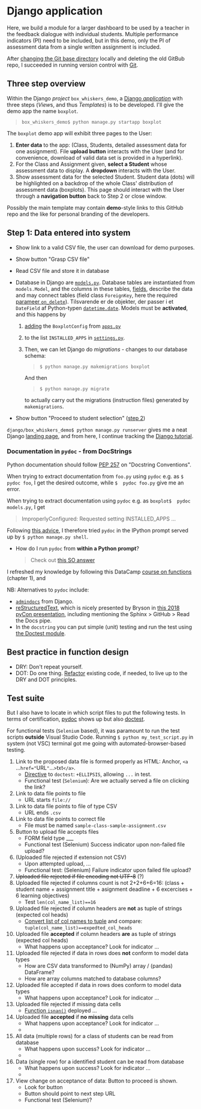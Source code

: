 Django application
====
Here, we build a module for a larger dashboard to be used by a teacher
in the feedback dialogue with individual students.
Multiple performance indicators (PI) need to be included,
but in this demo, only the PI of assessment data from 
a single written assignment is included.

After
[changing the Git base directory](https://stackoverflow.com/a/1213449/888033)
locally and deleting the old GitBub repo, I succeeded in running
version control with 
[Git](https://git-scm.com/book/en/v2/Getting-Started-About-Version-Control).

Three step overview
---
Within the Django *project* `box_whiskers_demo`, a 
[Django *application*](https://docs.djangoproject.com/en/3.1/intro/tutorial01/#creating-the-polls-app)
with three steps (*View*s, and thus *Templates*) is to be developed.
I'll give the demo app the name `boxplot`.
> `box_whiskers_demo$ python manage.py startapp boxplot `

The `boxplot` demo app will exhibit three pages to the User:
1. **Enter data** to the app:
   (Class, Students, detailed assessment data for one assignment).
   File **upload button** interacts with the User
   (and for convenience, download of valid data set is provided in a hyperlink).
1. For the Class and Assignment given, 
   **select a Student** whose assessment data to display.
   A **dropdown** interacts with the User.
1. Show assessment data for the selected Student.
   Student data (dots)  will be highlighted on a
   backdrop of the whole Class' distribution of assessment data (boxplots).
   This page should interact with the User through a **navigation button** back to Step 2
   or close window.

Possibly the main template may contain **demo**-style links to this GitHub repo
and the like for personal branding of the developers.

Step 1: Data entered into system
---
- Show link to a valid CSV file, the user can download for demo purposes.
- Show button "Grasp CSV file"
- Read CSV file and store it in database
- Database in Django are [`models.py`](../../boxplot/models.py). 
  Database tables are instantiated from `models.Model`, and the columns in these tables,
  [fields](https://docs.djangoproject.com/en/3.1/ref/models/fields/#field-types),
  describe the data and may connect tables (field class `ForeignKey`, here the required 
  [parameer `on_delete`](https://docs.djangoproject.com/en/3.1/ref/models/fields/#django.db.models.ForeignKey.on_delete)).
  Tilsvarende er de objekter, der passer i et `DateField` af Python-typen 
  [`datetime.date`](https://docs.python.org/2/library/datetime.html#date-objects).
  Models must be **activated**, and this happens by 
  1. [adding](https://docs.djangoproject.com/en/3.1/intro/tutorial02/#activating-models)
  the `BoxplotConfig` from [`apps.py`](../../boxplot/apps.py) 
  1. to the list `INSTALLED_APPS` in [`settings.py`](../settings.py).
  1. Then, we can let Django do *migrations* - changes to our database schema:
     > `$ python manage.py makemigrations boxplot`
     
     And then 
     > `$ python manage.py migrate`

     to actually carry out the migrations (instruction files) generated by `makemigrations`.
     
- Show button "Proceed to student selection" ([step 2](./step2.md))

`django/box_whiskers_demo$ python manage.py runserver` gives me a neat 
Django [landing page](http:::127.0.0.1:8000), and from here, I continue tracking the 
[Django tutorial](https://docs.djangoproject.com/en/3.1/intro/tutorial02/).

### Documentation in `pydoc` - from DocStrings
Python documentation should follow
[PEP 257](https://www.python.org/dev/peps/pep-0257/)
on "Docstring Conventions".   

When trying to extract documentation from `foo.py` using `pydoc` e.g. as
`$  pydoc foo`, I get the desired outcome, 
while `$  pydoc foo.py` give me an error.

When trying to extract documentation using `pydoc` e.g. as
`boxplot$  pydoc models.py`,
I get 
> ImproperlyConfigured: Requested setting INSTALLED_APPS ...

Following [this advice](https://stackoverflow.com/a/50075525/888033),
I therefore tried `pydoc` in the IPython prompt served up by
`$ python manage.py shell`.
- How do I run `pydoc` from **within a Python prompt**?
  > Check out [this SO answer](https://stackoverflow.com/a/61879712/888033)

I refreshed my knowledge by following this DataCamp 
[course on functions](https://campus.datacamp.com/courses/writing-functions-in-python/best-practices)
(chapter 1), and 

NB: Alternatives to `pydoc` include: 
- [`admindocs`](https://docs.djangoproject.com/en/3.1/ref/contrib/admin/admindocs/)
  from Django.
- [reStructuredText](https://docutils.sourceforge.io/rst.html), 
  which is nicely presented by Bryson in
  [this 2018 pyCon presentation](https://youtu.be/JQ8RQru-Y9Y),
  including mentioning the Sphinx > GitHub > Read the Docs pipe.
- In the `docstring` you can put simple (unit) testing and 
  run the test using 
  [the Doctest module](https://docs.pytest.org/en/stable/doctest.html).

Best practice in function design
---
- DRY: Don't repeat yourself.
- DOT: Do one thing.
 [Refactor](https://martinfowler.com/books/refactoring.html)
 existing code, if needed, to live up to the DRY and DOT principles.

Test suite
---
But I also have to locate in which script files to put the following tests.
In terms of certification, [pydoc](https://docs.python.org/3/library/pydoc.html) 
shows up but also [doctest](https://docs.pytest.org/en/stable/doctest.html).

For functional tests (`Selenium` based), it was paramount to run the 
test scripts **outside** Visual Studio Code. 
Running `$ python my_test_script.py` in system (not VSC) terminal got me going with
automated-browser-based testing.
1. Link to the proposed data file is formed properly as HTML:
   Anchor, `<a `...`href="`URL`"`...`>`txt`</a>`.
   - [Directive](https://docs.python.org/3/library/doctest.html#doctest-directives)
     to `doctest`: `+ELLIPSIS`, allowing `...` in test.
   - Functional test (`Selenium`):
     Are we actually served a file on clicking the link?
1. Link to data file points to file
   - URL starts `file://`
1. Link to data file points to file of type CSV
   - URL ends `.csv`
1. Link to data file points to correct file
   - File must be named `sample-class-sample-assignment.csv` 
1. Button to upload file accepts files
   - FORM field type ___
   - Functional test
     (Selenium) Success indicator upon non-failed file upload?
1. (Uploaded file rejected if extension not CSV)
   - Upon attempted upload, ...
   - Functional test:
     (Selenium) Failure indicator upon failed file upload?
1. ~~Uploaded file rejected if file encoding not UTF-8~~ (?)
1. Uploaded file rejected if columns count is not 2+2+6+6=16:
   (class + student name + 
   assignment title + asignment deadline +
   6 excercises + 6 learning objectives)
   - Test `len(col_name_list)==16`
1. Uploaded file rejected if column headers are **not** as tuple of strings (expected col heads)
   - [Convert list of col names to tuple](https://www.geeksforgeeks.org/python-convert-a-list-into-a-tuple/)
     and compare: `tuple(col_name_list)==expedted_col_heads`
1. Uploaded file **accepted** if column headers **are** as tuple of strings (expected col heads)
   - What happens upon acceptance? Look for indicator ...
1. Uploaded file rejected if data in rows does **not** conform to model data types
   - How are CSV data transformed to (NumPy) array / (pandas) DataFrame?
   - How are array columns matched to database columns?
1. Uploaded file accepted if data in rows does conform to model data types
   - What happens upon acceptance? Look for indicator ...
1. Uploaded file rejected if missing data cells
   - [Function `isnan()`](https://numpy.org/doc/stable/reference/generated/numpy.isnan.html)
     deployed ...
1. Uploaded file **accepted** if **no missing** data cells 
   - What happens upon acceptance? Look for indicator ...
   - 
1. All data (multiple rows) for a class of students can be read from database
   - What happens upon success? Look for indicator ...
   - 
1. Data (single row) for a identified student can be read from database
   - What happens upon success? Look for indicator ...
   - 
1. View change on acceptance of data: Button to proceed is shown.
   - Look for button
   - Button should point to next step URL
   - Functional test
     (Selenium)?

